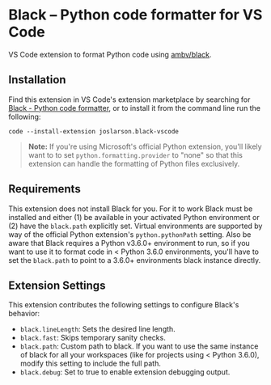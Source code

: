 # Black – Python code formatter for VS Code

VS Code extension to format Python code using [ambv/black](https://github.com/ambv/black).


## Installation

Find this extension in VS Code's extension marketplace by searching for [Black - Python code formatter](https://marketplace.visualstudio.com/items?itemName=joslarson.black-vscode), or to install it from the command line run the following:

```
code --install-extension joslarson.black-vscode
```

> **Note:** If you're using Microsoft's official Python extension, you'll likely want to to set `python.formatting.provider` to "none" so that this extension can handle the formatting of Python files exclusively.


## Requirements

This extension does not install Black for you. For it to work Black must be installed and either (1) be available in your activated Python environment or (2) have the `black.path` explicitly set. Virtual environments are supported by way of the official Python extension's `python.pythonPath` setting. Also be aware that Black requires a Python v3.6.0+ environment to run, so if you want to use it to format code in < Python 3.6.0 environments, you'll have to set the `black.path` to point to a 3.6.0+ environments black instance directly.


## Extension Settings

This extension contributes the following settings to configure Black's behavior:

* `black.lineLength`: Sets the desired line length.
* `black.fast`: Skips temporary sanity checks.
* `black.path`: Custom path to black. If you want to use the same instance of black for all your workspaces (like for projects using < Python 3.6.0), modify this setting to include the full path.
* `black.debug`: Set to true to enable extension debugging output.
